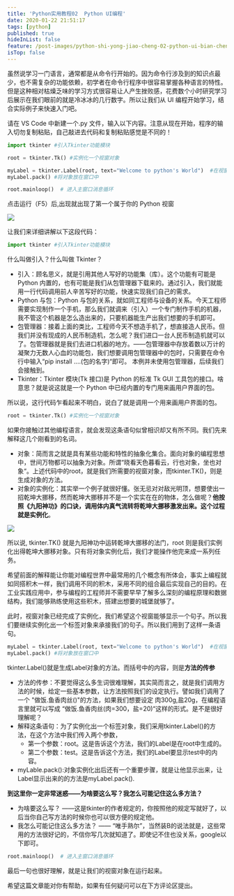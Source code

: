 ```yaml
---
title: 'Python实用教程02  Python UI编程'
date: 2020-01-22 21:51:17
tags: [python]
published: true
hideInList: false
feature: /post-images/python-shi-yong-jiao-cheng-02-python-ui-bian-cheng.jpeg
isTop: false
---
```

虽然说学习一门语言，通常都是从命令行开始的。因为命令行涉及到的知识点最少，也不需复杂的功能依赖，初学者在命令行程序中很容易掌握各种语言的特性。但是这种相对枯燥乏味的学习方式很容易让人产生挫败感，花费数个小时研究学习后展示在我们眼前的就是冷冰冰的几行数字。所以让我们从 UI 编程开始学习，结合实际例子来快速入门吧。

请在 VS Code 中新建一个.py 文件，输入以下内容。注意从现在开始，程序的输入切勿复制粘贴，自己敲进去代码和复制粘贴感觉是不同的！

```python
import tkinter #引入Tkinter功能模块

root = tkinter.Tk() #实例化一个视窗对象

myLabel = tkinter.Label(root, text="Welcome to python's World")  #在视窗对象中实例化一个Label对象
myLabel.pack() #将对象放在窗口中

root.mainloop()  # 进入主窗口消息循环
```

点击运行（F5）后,出现就出现了第一个属于你的 Python 视窗

![](http://doc.xr1228.com//post-images/1579701131042.png)

让我们来详细讲解以下这段代码：

```python
import tkinter #引入Tkinter功能模块
```

什么叫做引入？什么叫做 Tkinter？

- 引入：顾名思义，就是引用其他人写好的功能集（库）。这个功能有可能是 Python 内置的，也有可能是我们从包管理器下载来的。通过引入，我们就能用一行代码调用前人辛苦写好的功能，快速实现我们自己的需求。
- Python 与包：Python 与包的关系，就如同工程师与设备的关系。今天工程师需要实现制作一个手机，那么我们就调来（引入）一个专门制作手机的机器，我不管这个机器是怎么造出来的，只要机器能生产出我们想要的手机即可。
- 包管理器：接着上面的类比，工程师今天不想造手机了，想直接造人民币。但我们并没有现成的人民币制造机，怎么呢？我们进口一台人民币制造机就可以了。包管理器就是我们去进口机器的地方。——包管理器中存放着数以万计的凝聚力无数人心血的功能包，我们想要调用包管理器中的包时，只需要在命令行中输入“pip install ....(包的名字)“即可。 本例并未使用包管理器，后续我们会接触到。
- Tkinter：Tkinter 模块(Tk 接口)是 Python 的标准 Tk GUI 工具包的接口。啥意思？就是说这就是一个 Python 中已经内置的专门用来画用户界面的包。

所以说，这行代码乍看起来不明白，说白了就是调用一个用来画用户界面的包。

```python
root = tkinter.Tk() #实例化一个视窗对象
```

如果你接触过其他编程语言，就会发现这条语句似曾相识却又有所不同。我们先来解释这几个刚看到的名词。

- 对象：简而言之就是具有某些功能和特性的抽象化集合。面向对象的编程思想中，世间万物都可以抽象为对象。所谓“晓看天色暮看云，行也对象，坐也对象“。上述代码中的root，就是我们所需要的视窗对象，而tkinter.TK()，则是生成对象的方法。
- 对象的实例化：其实举一个例子就很好懂。张无忌对对敌光明顶，想要使出一招乾坤大挪移，然而乾坤大挪移并不是一个实实在在的物体，怎么做呢？**他按照《九阳神功》的口诀，调用体内真气流转将乾坤大挪移激发出来。**这个过程就是**实例化**。

![](http://doc.xr1228.com//post-images/1579701158947.gif)

所以说, tkinter.TK() 就是九阳神功中运转乾坤大挪移的法门，root 则是我们实例化出得乾坤大挪移对象。只有将对象实例化后，我们才能操作他完来成一系列任务。

希望前面的解释能让你能对编程世界中最常用的几个概念有所体会，事实上编程就如同搭积木一样，我们调用不同的积木，采用不同的组合最后实现自己的目的。在工业实践应用中，参与编程的工程师并不需要早早了解多么深刻的编程原理和数据结构，我们能够熟练使用这些积木，搭建出想要的城堡就够了。

此时，视窗对象已经完成了实例化，我们希望这个视窗能够显示一个句子。所以我们要继续实例化出一个标签对象来承接我们的句子。所以我们用到了这样一条语句。

```python
myLabel = tkinter.Label(root, text="Welcome to python's World")  #在视窗对象中实例化一个Label对象
myLabel.pack() #将对象放在窗口中
```

tkinter.Label()就是生成Label对象的方法。而括号中的内容，则是**方法的传参**

- 方法的传参：不要觉得这么多生词很难理解，其实简而言之，就是我们调用方法的时候，给定一些基本参数，让方法按照我们的设定执行。譬如我们调用了一个 "做饭.鱼香肉丝()"的方法，如果我们想要设定 肉300g,盐20g，在编程语言里就可以写成 “做饭.鱼香肉丝(肉=300，盐=20)“这样的形式。是不是很好理解呢？
- 解释这条语句：为了实例化出一个标签对象，我们采用tkinter.Label()的方法，在这个方法中我们传入两个参数，
  - 第一个参数：root。这是告诉这个方法，我们的Label是在root中生成的。
  - 第二个参数：test。这是告诉这个方法，我们的Label要显示test中的内容。
- myLable.pack():对象实例化出后还有一个重要步骤，就是让他显示出来，让Label显示出来的的方法是myLabel.pack().
  
**到这里你一定非常迷惑——为啥要这么写？我怎么可能记住这么多方法？**
- 为啥要这么写？ ——这是tkinter的作者规定的，你按照他的规定写就好了，以后当你自己写方法的时候你也可以很方便的规定他。
- 我怎么可能记住这么多方法？ —— “唯手熟尔”，当然装B的说法就是，这些常用的方法很好记的，不信你写几次就知道了。即使记不住也没关系，google以下即可。


```python
root.mainloop()  # 进入主窗口消息循环
```

最后一句也很好理解，就是让我们的视窗对象在运行起来。

希望这篇文章能对你有帮助，如果有任何疑问可以在下方评论区提出。